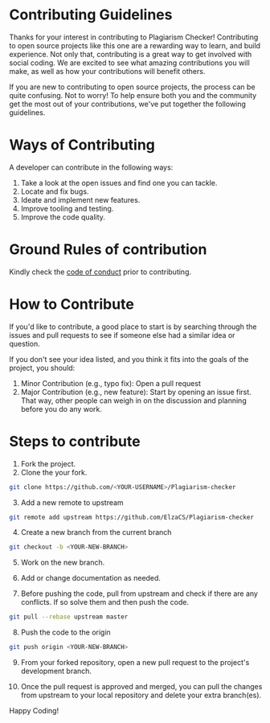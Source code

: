 # Contributing Guidelines

Thanks for your interest in contributing to Plagiarism Checker! Contributing to open source projects like this one are a rewarding way to learn, and build experience. Not only that, contributing is a great way to get involved with social coding. We are excited to see what amazing contributions you will make, as well as how your contributions will benefit others.

If you are new to contributing to open source projects, the process can be quite confusing. Not to worry! To help ensure both you and the community get the most out of your contributions, we've put together the following guidelines.

# Ways of Contributing

A developer can contribute in the following ways:
1. Take a look at the open issues and find one you can tackle.
2. Locate and fix bugs.
3. Ideate and implement new features.
4. Improve tooling and testing.
5. Improve the code quality.

# Ground Rules of contribution

Kindly check the [code of conduct](CODE_OF_CONDUCT.md) prior to contributing.

# How to Contribute

If you'd like to contribute, a good place to start is by searching through the issues and pull requests to see if someone else had a similar idea or question. 

If you don't see your idea listed, and you think it fits into the goals of the project, you should:

1. Minor Contribution (e.g., typo fix): Open a pull request
2. Major Contribution (e.g., new feature): Start by opening an issue first. That way, other people can weigh in on the discussion and planning before you do any work.

# Steps to contribute

1. Fork the project.
2. Clone the your fork.

```bash
git clone https://github.com/<YOUR-USERNAME>/Plagiarism-checker
```

3. Add a new remote to upstream

```bash
git remote add upstream https://github.com/ElzaCS/Plagiarism-checker
```

4. Create a new branch from the current branch

```bash
git checkout -b <YOUR-NEW-BRANCH>
```

5. Work on the new branch. 

6. Add or change documentation as needed.

7. Before pushing the code, pull from upstream and check if there are any conflicts. If so solve them and then push the code.

```bash
git pull --rebase upstream master
```

8. Push the code to the origin

```bash
git push origin <YOUR-NEW-BRANCH>
```

9. From your forked repository, open a new pull request to the project's development branch.

10. Once the pull request is approved and merged, you can pull the changes from upstream to your local repository and delete your extra branch(es).

Happy Coding!
